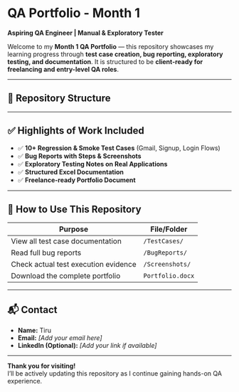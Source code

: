 # QA Portfolio - Month 1

**Aspiring QA Engineer | Manual & Exploratory Tester**

Welcome to my **Month 1 QA Portfolio** — this repository showcases my learning progress through **test case creation, bug reporting, exploratory testing, and documentation**. It is structured to be **client-ready for freelancing and entry-level QA roles**.

---

## 📁 Repository Structure


---

## ✅ Highlights of Work Included

- ✅ **10+ Regression & Smoke Test Cases** (Gmail, Signup, Login Flows)
- ✅ **Bug Reports with Steps & Screenshots**
- ✅ **Exploratory Testing Notes on Real Applications**
- ✅ **Structured Excel Documentation**
- ✅ **Freelance-ready Portfolio Document**

---

## 🚀 How to Use This Repository

| Purpose | File/Folder |
|---------|-------------|
| View all test case documentation | `/TestCases/` |
| Read full bug reports | `/BugReports/` |
| Check actual test execution evidence | `/Screenshots/` |
| Download the complete portfolio | `Portfolio.docx` |

---

## 📬 Contact

- **Name:** Tiru  
- **Email:** _[Add your email here]_  
- **LinkedIn (Optional):** _[Add your link if available]_  

---

**Thank you for visiting!**  
I’ll be actively updating this repository as I continue gaining hands-on QA experience.
